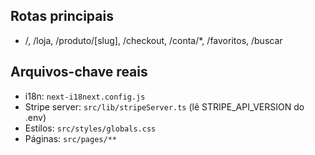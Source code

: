 ## Rotas principais
- /, /loja, /produto/[slug], /checkout, /conta/*, /favoritos, /buscar

## Arquivos-chave reais
- i18n: `next-i18next.config.js`
- Stripe server: `src/lib/stripeServer.ts` (lê STRIPE_API_VERSION do .env)
- Estilos: `src/styles/globals.css`
- Páginas: `src/pages/**`
